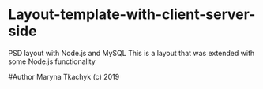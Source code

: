 # Layout-template-with-client-server-side
PSD layout with Node.js and MySQL
This is a layout that was extended with some Node.js functionality

#Author
Maryna Tkachyk (c) 2019
